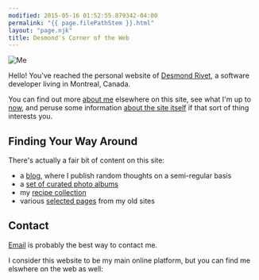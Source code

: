 ```yaml
---
modified: 2015-05-16 01:52:55.879342-04:00
permalink: "{{ page.filePathStem }}.html"
layout: "page.njk"
title: Desmond's Corner of the Web
---
```


<section class="h-card">
<div>
<img class="u-photo mug" src="/static/img/me03.jpg"
     alt="Me" title="Me"/>

Hello! You've reached the personal website of <a class="p-name u-url u-uid"
href="/">Desmond Rivet</a>, a <span class="p-note">software developer</span>
living in <span class="p-locality">Montreal<span>, <span
class="p-country">Canada</span>.

You can find out more [about me][1] elsewhere on this site, see what I'm up
to [now][6], and peruse some information [about the site itself][2] if that
sort of thing interests you.
</div>

## Finding Your Way Around

There's actually a fair bit of content on this site:

* a [blog][3], where I publish random thoughts on a semi-regular basis
* a [set of curated photo albums][4]
* my [recipe collection][7]
* various [selected pages][5] from my old sites

## Contact 

<a class="u-email" href="mailto:hello@desmondrivet.com">Email</a> is
probably the best way to contact me.

I consider this website to be my main online platform, but you can find me
elswhere on the web as well:

<div class="row row--spacious">
    <a href="http://www.facebook.com/desmond.rivet" title="Facebook" rel="me">
        <i class="fab fa-facebook-square"></i>
    </a>
    <a href="https://www.instagram.com/thegreatdesmondo/" title="Instagram" rel="me">
        <i class="fab fa-instagram"></i>
    </a> 
    <a href="http://www.twitter.com/desmondrivet" title="Twitter" rel="me">
        <i class="fab fa-twitter"></i>
    </a>
    <a href="https://github.com/drivet" title="Github" rel="me">
        <i class="fab fa-github"></i>
    </a>
    <a href="http://ca.linkedin.com/in/desmondrivet" title="LinkedIn" rel="me">
        <i class="fab fa-linkedin-in"></i>
    </a>
</div>

</section>

[1]: /about
[2]: /colophon
[3]: /posts/blog/
[4]: /posts/albums/
[5]: /oldsite/
[6]: /now
[7]: /recipes/
